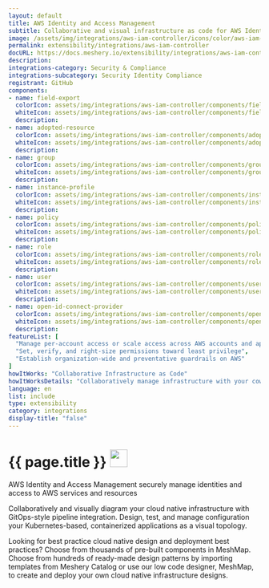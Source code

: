 ```yaml
---
layout: default
title: AWS Identity and Access Management
subtitle: Collaborative and visual infrastructure as code for AWS Identity and Access Management
image: /assets/img/integrations/aws-iam-controller/icons/color/aws-iam-controller-color.svg
permalink: extensibility/integrations/aws-iam-controller
docURL: https://docs.meshery.io/extensibility/integrations/aws-iam-controller
description: 
integrations-category: Security & Compliance
integrations-subcategory: Security Identity Compliance
registrant: GitHub
components: 
- name: field-export
  colorIcon: assets/img/integrations/aws-iam-controller/components/field-export/icons/color/field-export-color.svg
  whiteIcon: assets/img/integrations/aws-iam-controller/components/field-export/icons/white/field-export-white.svg
  description: 
- name: adopted-resource
  colorIcon: assets/img/integrations/aws-iam-controller/components/adopted-resource/icons/color/adopted-resource-color.svg
  whiteIcon: assets/img/integrations/aws-iam-controller/components/adopted-resource/icons/white/adopted-resource-white.svg
  description: 
- name: group
  colorIcon: assets/img/integrations/aws-iam-controller/components/group/icons/color/group-color.svg
  whiteIcon: assets/img/integrations/aws-iam-controller/components/group/icons/white/group-white.svg
  description: 
- name: instance-profile
  colorIcon: assets/img/integrations/aws-iam-controller/components/instance-profile/icons/color/instance-profile-color.svg
  whiteIcon: assets/img/integrations/aws-iam-controller/components/instance-profile/icons/white/instance-profile-white.svg
  description: 
- name: policy
  colorIcon: assets/img/integrations/aws-iam-controller/components/policy/icons/color/policy-color.svg
  whiteIcon: assets/img/integrations/aws-iam-controller/components/policy/icons/white/policy-white.svg
  description: 
- name: role
  colorIcon: assets/img/integrations/aws-iam-controller/components/role/icons/color/role-color.svg
  whiteIcon: assets/img/integrations/aws-iam-controller/components/role/icons/white/role-white.svg
  description: 
- name: user
  colorIcon: assets/img/integrations/aws-iam-controller/components/user/icons/color/user-color.svg
  whiteIcon: assets/img/integrations/aws-iam-controller/components/user/icons/white/user-white.svg
  description: 
- name: open-id-connect-provider
  colorIcon: assets/img/integrations/aws-iam-controller/components/open-id-connect-provider/icons/color/open-id-connect-provider-color.svg
  whiteIcon: assets/img/integrations/aws-iam-controller/components/open-id-connect-provider/icons/white/open-id-connect-provider-white.svg
  description: 
featureList: [
  "Manage per-account access or scale access across AWS accounts and applications",
  "Set, verify, and right-size permissions toward least privilege",
  "Establish organization-wide and preventative guardrails on AWS"
]
howItWorks: "Collaborative Infrastructure as Code"
howItWorksDetails: "Collaboratively manage infrastructure with your coworkers synchronously sharing the same designs."
language: en
list: include
type: extensibility
category: integrations
display-title: "false"
---
```

<h1>{{ page.title }} <img src="{{ page.image }}" style="width: 35px; height: 35px;" /></h1>

<p>
AWS Identity and Access Management securely manage identities and access to AWS services and resources
</p>
<p>
    Collaboratively and visually diagram your cloud native infrastructure with GitOps-style pipeline integration. Design, test, and manage configuration your Kubernetes-based, containerized applications as a visual topology.
</p>
<p>
    Looking for best practice cloud native design and deployment best practices? Choose from thousands of pre-built components in MeshMap. Choose from hundreds of ready-made design patterns by importing templates from Meshery Catalog or use our low code designer, MeshMap, to create and deploy your own cloud native infrastructure designs.
</p>
